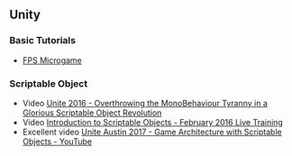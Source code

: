 ## Unity

### Basic Tutorials
* [FPS Microgame](https://learn.unity.com/project/fps-template)

### Scriptable Object
* Video [Unite 2016 - Overthrowing the MonoBehaviour Tyranny in a Glorious Scriptable Object Revolution](https://www.youtube.com/watch?v=6vmRwLYWNRo)
* Video [Introduction to Scriptable Objects - February 2016 Live Training](https://learn.unity.com/tutorial/introduction-to-scriptable-objects#5cf187b7edbc2a31a3b9b123)
* Excellent video [Unite Austin 2017 - Game Architecture with Scriptable Objects - YouTube](https://www.youtube.com/watch?v=raQ3iHhE_Kk&feature=youtu.be)
